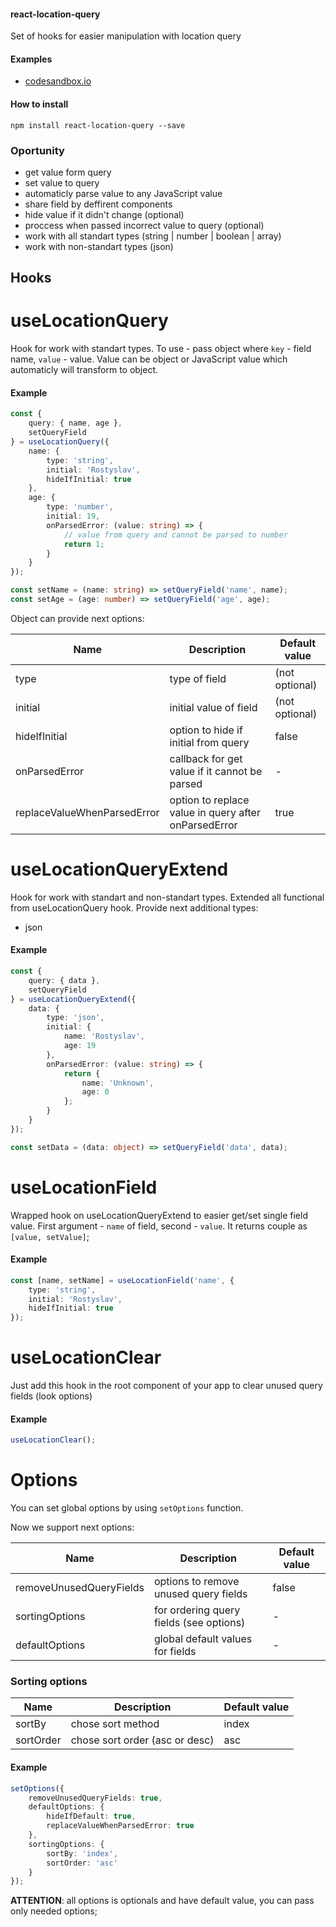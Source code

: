 #### react-location-query

Set of hooks for easier manipulation with location query

#### Examples

-   [codesandbox.io](https://codesandbox.io/s/react-location-query-low-2ohwl 'codesandbox.io')

#### How to install

`npm install react-location-query --save`

### Oportunity

-   get value form query
-   set value to query
-   automaticly parse value to any JavaScript value
-   share field by deffirent components
-   hide value if it didn't change (optional)
-   proccess when passed incorrect value to query (optional)
-   work with all standart types (string | number | boolean | array)
-   work with non-standart types (json)

## Hooks

# useLocationQuery

Hook for work with standart types.
To use - pass object where `key` - field name, `value` - value. Value can be object or JavaScript value which automaticly will transform to object.

#### Example

```ts
const {
	query: { name, age },
	setQueryField
} = useLocationQuery({
	name: {
		type: 'string',
		initial: 'Rostyslav',
		hideIfInitial: true
	},
	age: {
		type: 'number',
		initial: 19,
		onParsedError: (value: string) => {
			// value from query and cannot be parsed to number
			return 1;
		}
	}
});

const setName = (name: string) => setQueryField('name', name);
const setAge = (age: number) => setQueryField('age', age);
```

Object can provide next options:

| Name                        | Description                                          | Default value  |
| --------------------------- | ---------------------------------------------------- | -------------- |
| type                        | type of field                                        | (not optional) |
| initial                     | initial value of field                               | (not optional) |
| hideIfInitial               | option to hide if initial from query                 | false          |
| onParsedError               | callback for get value if it cannot be parsed        | -              |
| replaceValueWhenParsedError | option to replace value in query after onParsedError | true           |

# useLocationQueryExtend

Hook for work with standart and non-standart types.
Extended all functional from useLocationQuery hook. Provide next additional types:

-   json

#### Example

```ts
const {
	query: { data },
	setQueryField
} = useLocationQueryExtend({
	data: {
		type: 'json',
		initial: {
			name: 'Rostyslav',
			age: 19
		},
		onParsedError: (value: string) => {
			return {
				name: 'Unknown',
				age: 0
			};
		}
	}
});

const setData = (data: object) => setQueryField('data', data);
```

# useLocationField

Wrapped hook on useLocationQueryExtend to easier get/set single field value.
First argument - `name` of field, second - `value`. It returns couple as `[value, setValue]`;

#### Example

```ts
const [name, setName] = useLocationField('name', {
	type: 'string',
	initial: 'Rostyslav',
	hideIfInitial: true
});
```

# useLocationClear

Just add this hook in the root component of your app to clear unused query fields (look options)

#### Example

```ts
useLocationClear();
```

# Options

You can set global options by using `setOptions` function.

Now we support next options:

| Name                    | Description                             | Default value |
| ----------------------- | --------------------------------------- | ------------- |
| removeUnusedQueryFields | options to remove unused query fields   | false         |
| sortingOptions          | for ordering query fields (see options) | -             |
| defaultOptions          | global default values for fields        | -             |

### Sorting options

| Name      | Description                    | Default value |
| --------- | ------------------------------ | ------------- |
| sortBy    | chose sort method              | index         |
| sortOrder | chose sort order (asc or desc) | asc           |

#### Example

```ts
setOptions({
	removeUnusedQueryFields: true,
	defaultOptions: {
		hideIfDefault: true,
		replaceValueWhenParsedError: true
	},
	sortingOptions: {
		sortBy: 'index',
		sortOrder: 'asc'
	}
});
```

**ATTENTION**: all options is optionals and have default value, you can pass only needed options;
